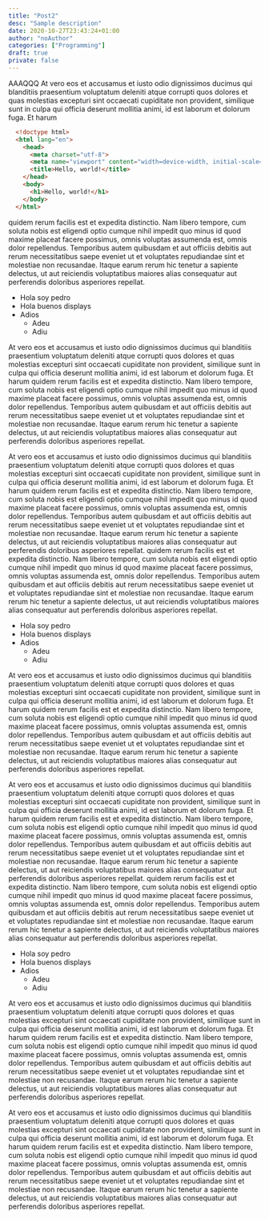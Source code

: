 ```yaml
---
title: "Post2"
desc: "Sample description"
date: 2020-10-27T23:43:24+01:00
author: "noAuthor"
categories: ["Programming"]
draft: true
private: false
---
```

AAAQQQ
At vero eos et accusamus et iusto odio dignissimos ducimus qui blanditiis
praesentium voluptatum deleniti
atque corrupti quos dolores et quas molestias excepturi sint occaecati cupiditate non provident,
similique
sunt in culpa qui officia deserunt mollitia animi, id est laborum et dolorum fuga. Et harum 



```html
  <!doctype html>
  <html lang="en">
    <head>
      <meta charset="utf-8">
      <meta name="viewport" content="width=device-width, initial-scale=1, shrink-to-fit=no">
      <title>Hello, world!</title>
    </head>
    <body>
      <h1>Hello, world!</h1>
    </body>
  </html>
```






quidem
rerum
facilis est et expedita distinctio. Nam libero tempore, cum soluta nobis est eligendi optio cumque
nihil
impedit quo minus id quod maxime placeat facere possimus, omnis voluptas assumenda est, omnis dolor
repellendus. Temporibus autem quibusdam et aut officiis debitis aut rerum necessitatibus saepe
eveniet
ut et
voluptates repudiandae sint et molestiae non recusandae. Itaque earum rerum hic tenetur a sapiente
delectus,
ut aut reiciendis voluptatibus maiores alias consequatur aut perferendis doloribus asperiores
repellat.

- Hola soy pedro
- Hola buenos displays
- Adios
  - Adeu
  - Adiu


At vero eos et accusamus et iusto odio dignissimos ducimus qui blanditiis
praesentium voluptatum deleniti
atque corrupti quos dolores et quas molestias excepturi sint occaecati cupiditate non provident,
similique
sunt in culpa qui officia deserunt mollitia animi, id est laborum et dolorum fuga. Et harum quidem
rerum
facilis est et expedita distinctio. Nam libero tempore, cum soluta nobis est eligendi optio cumque
nihil
impedit quo minus id quod maxime placeat facere possimus, omnis voluptas assumenda est, omnis dolor
repellendus. Temporibus autem quibusdam et aut officiis debitis aut rerum necessitatibus saepe
eveniet
ut et
voluptates repudiandae sint et molestiae non recusandae. Itaque earum rerum hic tenetur a sapiente
delectus,
ut aut reiciendis voluptatibus maiores alias consequatur aut perferendis doloribus asperiores
repellat.

At vero eos et accusamus et iusto odio dignissimos ducimus qui blanditiis
praesentium voluptatum deleniti
atque corrupti quos dolores et quas molestias excepturi sint occaecati cupiditate non provident,
similique
sunt in culpa qui officia deserunt mollitia animi, id est laborum et dolorum fuga. Et harum quidem
rerum
facilis est et expedita distinctio. Nam libero tempore, cum soluta nobis est eligendi optio cumque
nihil
impedit quo minus id quod maxime placeat facere possimus, omnis voluptas assumenda est, omnis dolor
repellendus. Temporibus autem quibusdam et aut officiis debitis aut rerum necessitatibus saepe
eveniet
ut et
voluptates repudiandae sint et molestiae non recusandae. Itaque earum rerum hic tenetur a sapiente
delectus,
ut aut reiciendis voluptatibus maiores alias consequatur aut perferendis doloribus asperiores
repellat.
quidem
rerum
facilis est et expedita distinctio. Nam libero tempore, cum soluta nobis est eligendi optio cumque
nihil
impedit quo minus id quod maxime placeat facere possimus, omnis voluptas assumenda est, omnis dolor
repellendus. Temporibus autem quibusdam et aut officiis debitis aut rerum necessitatibus saepe
eveniet
ut et
voluptates repudiandae sint et molestiae non recusandae. Itaque earum rerum hic tenetur a sapiente
delectus,
ut aut reiciendis voluptatibus maiores alias consequatur aut perferendis doloribus asperiores
repellat.

- Hola soy pedro
- Hola buenos displays
- Adios
  - Adeu
  - Adiu


At vero eos et accusamus et iusto odio dignissimos ducimus qui blanditiis
praesentium voluptatum deleniti
atque corrupti quos dolores et quas molestias excepturi sint occaecati cupiditate non provident,
similique
sunt in culpa qui officia deserunt mollitia animi, id est laborum et dolorum fuga. Et harum quidem
rerum
facilis est et expedita distinctio. Nam libero tempore, cum soluta nobis est eligendi optio cumque
nihil
impedit quo minus id quod maxime placeat facere possimus, omnis voluptas assumenda est, omnis dolor
repellendus. Temporibus autem quibusdam et aut officiis debitis aut rerum necessitatibus saepe
eveniet
ut et
voluptates repudiandae sint et molestiae non recusandae. Itaque earum rerum hic tenetur a sapiente
delectus,
ut aut reiciendis voluptatibus maiores alias consequatur aut perferendis doloribus asperiores
repellat.

At vero eos et accusamus et iusto odio dignissimos ducimus qui blanditiis
praesentium voluptatum deleniti
atque corrupti quos dolores et quas molestias excepturi sint occaecati cupiditate non provident,
similique
sunt in culpa qui officia deserunt mollitia animi, id est laborum et dolorum fuga. Et harum quidem
rerum
facilis est et expedita distinctio. Nam libero tempore, cum soluta nobis est eligendi optio cumque
nihil
impedit quo minus id quod maxime placeat facere possimus, omnis voluptas assumenda est, omnis dolor
repellendus. Temporibus autem quibusdam et aut officiis debitis aut rerum necessitatibus saepe
eveniet
ut et
voluptates repudiandae sint et molestiae non recusandae. Itaque earum rerum hic tenetur a sapiente
delectus,
ut aut reiciendis voluptatibus maiores alias consequatur aut perferendis doloribus asperiores
repellat.
quidem
rerum
facilis est et expedita distinctio. Nam libero tempore, cum soluta nobis est eligendi optio cumque
nihil
impedit quo minus id quod maxime placeat facere possimus, omnis voluptas assumenda est, omnis dolor
repellendus. Temporibus autem quibusdam et aut officiis debitis aut rerum necessitatibus saepe
eveniet
ut et
voluptates repudiandae sint et molestiae non recusandae. Itaque earum rerum hic tenetur a sapiente
delectus,
ut aut reiciendis voluptatibus maiores alias consequatur aut perferendis doloribus asperiores
repellat.

- Hola soy pedro
- Hola buenos displays
- Adios
  - Adeu
  - Adiu


At vero eos et accusamus et iusto odio dignissimos ducimus qui blanditiis
praesentium voluptatum deleniti
atque corrupti quos dolores et quas molestias excepturi sint occaecati cupiditate non provident,
similique
sunt in culpa qui officia deserunt mollitia animi, id est laborum et dolorum fuga. Et harum quidem
rerum
facilis est et expedita distinctio. Nam libero tempore, cum soluta nobis est eligendi optio cumque
nihil
impedit quo minus id quod maxime placeat facere possimus, omnis voluptas assumenda est, omnis dolor
repellendus. Temporibus autem quibusdam et aut officiis debitis aut rerum necessitatibus saepe
eveniet
ut et
voluptates repudiandae sint et molestiae non recusandae. Itaque earum rerum hic tenetur a sapiente
delectus,
ut aut reiciendis voluptatibus maiores alias consequatur aut perferendis doloribus asperiores
repellat.

At vero eos et accusamus et iusto odio dignissimos ducimus qui blanditiis
praesentium voluptatum deleniti
atque corrupti quos dolores et quas molestias excepturi sint occaecati cupiditate non provident,
similique
sunt in culpa qui officia deserunt mollitia animi, id est laborum et dolorum fuga. Et harum quidem
rerum
facilis est et expedita distinctio. Nam libero tempore, cum soluta nobis est eligendi optio cumque
nihil
impedit quo minus id quod maxime placeat facere possimus, omnis voluptas assumenda est, omnis dolor
repellendus. Temporibus autem quibusdam et aut officiis debitis aut rerum necessitatibus saepe
eveniet
ut et
voluptates repudiandae sint et molestiae non recusandae. Itaque earum rerum hic tenetur a sapiente
delectus,
ut aut reiciendis voluptatibus maiores alias consequatur aut perferendis doloribus asperiores
repellat.
